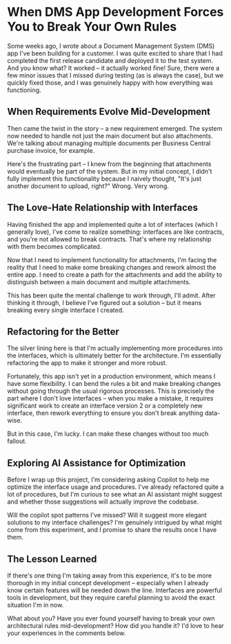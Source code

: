 # When DMS App Development Forces You to Break Your Own Rules

Some weeks ago, I wrote about a Document Management System (DMS) app I've been building for a customer. I was quite excited to share that I had completed the first release candidate and deployed it to the test system. And you know what? It worked – it actually worked fine! Sure, there were a few minor issues that I missed during testing (as is always the case), but we quickly fixed those, and I was genuinely happy with how everything was functioning.

## When Requirements Evolve Mid-Development

Then came the twist in the story – a new requirement emerged. The system now needed to handle not just the main document but also attachments. We're talking about managing multiple documents per Business Central purchase invoice, for example.

Here's the frustrating part – I knew from the beginning that attachments would eventually be part of the system. But in my initial concept, I didn't fully implement this functionality because I naively thought, "It's just another document to upload, right?" Wrong. Very wrong.

## The Love-Hate Relationship with Interfaces

Having finished the app and implemented quite a lot of interfaces (which I generally love), I've come to realize something: interfaces are like contracts, and you're not allowed to break contracts. That's where my relationship with them becomes complicated.

Now that I need to implement functionality for attachments, I'm facing the reality that I need to make some breaking changes and rework almost the entire app. I need to create a path for the attachments and add the ability to distinguish between a main document and multiple attachments.

This has been quite the mental challenge to work through, I'll admit. After thinking it through, I believe I've figured out a solution – but it means breaking every single interface I created.

## Refactoring for the Better

The silver lining here is that I'm actually implementing more procedures into the interfaces, which is ultimately better for the architecture. I'm essentially refactoring the app to make it stronger and more robust.

Fortunately, this app isn't yet in a production environment, which means I have some flexibility. I can bend the rules a bit and make breaking changes without going through the usual rigorous processes. This is precisely the part where I don't love interfaces – when you make a mistake, it requires significant work to create an interface version 2 or a completely new interface, then rework everything to ensure you don't break anything data-wise.

But in this case, I'm lucky. I can make these changes without too much fallout.

## Exploring AI Assistance for Optimization

Before I wrap up this project, I'm considering asking Copilot to help me optimize the interface usage and procedures. I've already refactored quite a lot of procedures, but I'm curious to see what an AI assistant might suggest and whether those suggestions will actually improve the codebase.

Will the copilot spot patterns I've missed? Will it suggest more elegant solutions to my interface challenges? I'm genuinely intrigued by what might come from this experiment, and I promise to share the results once I have them.

## The Lesson Learned

If there's one thing I'm taking away from this experience, it's to be more thorough in my initial concept development – especially when I already know certain features will be needed down the line. Interfaces are powerful tools in development, but they require careful planning to avoid the exact situation I'm in now.

What about you? Have you ever found yourself having to break your own architectural rules mid-development? How did you handle it? I'd love to hear your experiences in the comments below.
